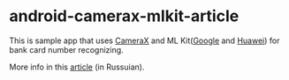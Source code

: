 # android-camerax-mlkit-article

This is sample app that uses [CameraX](https://developer.android.com/training/camerax) and ML Kit([Google](https://developers.google.com/ml-kit/vision/text-recognition/android) and [Huawei](https://developer.huawei.com/consumer/en/doc/development/HMSCore-Guides-V5/text-recognition-0000001050040053-V5#EN-US_TOPIC_0000001050750207__section16220018134717)) for bank card number recognizing. 

More info in this [article](https://habr.com/ru/company/redmadrobot/blog/544318/) (in Russuian).

